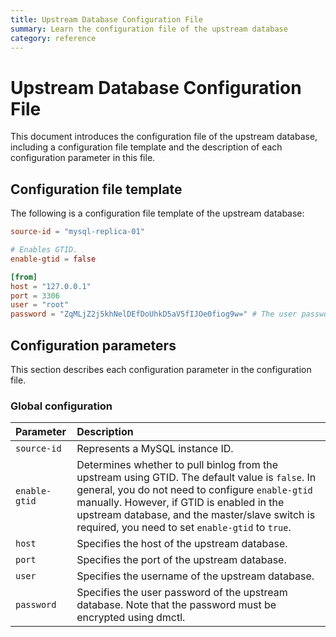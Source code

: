 ```yaml
---
title: Upstream Database Configuration File
summary: Learn the configuration file of the upstream database
category: reference
---
```


# Upstream Database Configuration File

This document introduces the configuration file of the upstream database, including a configuration file template and the description of each configuration parameter in this file.

## Configuration file template

The following is a configuration file template of the upstream database:

```toml
source-id = "mysql-replica-01"

# Enables GTID.
enable-gtid = false

[from]
host = "127.0.0.1"
port = 3306
user = "root"
password = "ZqMLjZ2j5khNelDEfDoUhkD5aV5fIJOe0fiog9w=" # The user password of the upstream database. Note that the password must be encrypted using dmctl.
```

## Configuration parameters

This section describes each configuration parameter in the configuration file.

### Global configuration

| Parameter | Description |
| :------------ | :--------------------------------------- |
| `source-id` | Represents a MySQL instance ID. |
| `enable-gtid` | Determines whether to pull binlog from the upstream using GTID. The default value is `false`. In general, you do not need to configure `enable-gtid` manually. However, if GTID is enabled in the upstream database, and the master/slave switch is required, you need to set `enable-gtid` to `true`. |
| `host` | Specifies the host of the upstream database. |
| `port` | Specifies the port of the upstream database. |
| `user` | Specifies the username of the upstream database. |
| `password` | Specifies the user password of the upstream database. Note that the password must be encrypted using dmctl. |

